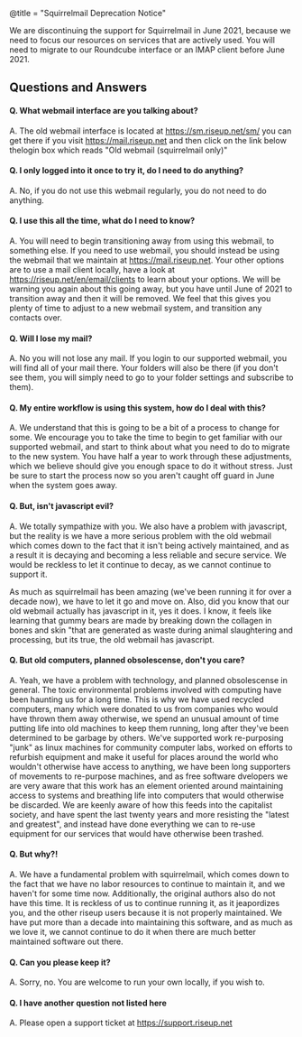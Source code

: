 @title = "Squirrelmail Deprecation Notice"

We are discontinuing the support for Squirrelmail in June 2021, because we need to focus our resources on services that are actively used. You will need to migrate to our Roundcube interface or an IMAP client before June 2021.

## Questions and Answers

#### Q. What webmail interface are you talking about?

A. The old webmail interface is located at https://sm.riseup.net/sm/ you can get there if you visit https://mail.riseup.net and then click on the link below thelogin box which reads "Old webmail (squirrelmail only)"

#### Q. I only logged into it once to try it, do I need to do anything?

A. No, if you do not use this webmail regularly, you do not need to do anything.

#### Q. I use this all the time, what do I need to know?

A. You will need to begin transitioning away from using this webmail, to
something else. If you need to use webmail, you should instead be using the webmail that we maintain at https://mail.riseup.net. Your other options are to use a mail client locally, have a look at https://riseup.net/en/email/clients to learn about your options. We will be warning you again about this going away, but you have until June of 2021 to transition away and then it will be removed. We feel that this gives you plenty of time to adjust to a new webmail system, and transition any contacts over.

#### Q. Will I lose my mail?

A. No you will not lose any mail. If you login to our supported webmail, you will find all of your mail there. Your folders will also be there (if you don't see them, you will simply need to go to your folder settings and subscribe to them).

#### Q. My entire workflow is using this system, how do I deal with this?

A. We understand that this is going to be a bit of a process to change for some. We encourage you to take the time to begin to get familiar with our supported webmail, and start to think about what you need to do to migrate to the new system. You have half a year to work through these adjustments, which we believe should give you enough space to do it without stress. Just be sure to start the process now so you aren't caught off guard in June when the system goes away.

#### Q. But, isn't javascript evil?

A. We totally sympathize with you. We also have a problem with javascript, but the reality is we have a more serious problem with the old webmail which comes down to the fact that it isn't being actively maintained, and as a result it is decaying and becoming a less reliable and secure service. We would be reckless to let it continue to decay, as we cannot continue to support it. 

As much as squirrelmail has been amazing (we've been running it for over a decade now), we have to let it go and move on. Also, did you know that our old webmail actually has javascript in it, yes it does. I know, it feels like learning that gummy bears are made by breaking down the collagen in bones and skin "that are
generated as waste during animal slaughtering and processing, but its true, the old webmail has javascript.

#### Q. But old computers, planned obsolescense, don't you care?

A. Yeah, we have a problem with technology, and planned obsolescense in
general. The toxic environmental problems involved with computing have been haunting us for a long time. This is why we have used recycled computers, many which were donated to us from companies who would have thrown them away otherwise, we spend an unusual amount of time putting life into old machines to keep them running, long after they've been determined to be garbage by others. We've supported work re-purposing "junk" as linux machines for community computer labs, worked on efforts to refurbish equipment and make it useful for places around the world who wouldn't otherwise have access to anything, we have been long supporters of movements to re-purpose machines, and as free software dvelopers we are very aware that this work has an element oriented around maintaining access to systems and breathing life into computers that would otherwise be discarded. We are keenly aware of how this feeds into the capitalist society, and have spent the last twenty years and more resisting the "latest and greatest", and instead have done everything we can to re-use equipment for our services that would have otherwise been trashed.

#### Q. But why?!

A. We have a fundamental problem with squirrelmail, which comes down to the fact that we have no labor resources to continue to maintain it, and we haven't for some time now. Additionally, the original authors also do not have this time. It is reckless of us to continue running it, as it jeapordizes you, and the other riseup users because it is not properly maintained. We have put more than a decade into maintaining this software, and as much as we love it, we cannot continue to do it when there are much better maintained software out there.

#### Q. Can you please keep it?

A. Sorry, no. You are welcome to run your own locally, if you wish to. 

#### Q. I have another question not listed here

A. Please open a support ticket at https://support.riseup.net
